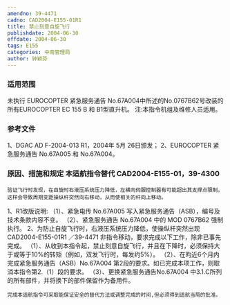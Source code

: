 ```yaml
---
amendno: 39-4471
cadno: CAD2004-E155-01R1
title: 禁止刻意自旋飞行
publishdate: 2004-06-30
effdate: 2004-06-30
tags: E155
categories: 中南管理局
author: 钟颖芬
---
```


### 适用范围 
未执行 EUROCOPTER 紧急服务通告 No.67A004中所述的No.0767B62号改装的所有EUROCOPTER EC 155 B 和 B1型直升机。
注:本指令机组及维修人员适用。

<!--more-->
### 参考文件
1、DGAC AD F-2004-013 R1，2004年 5月 26日颁发；
 2、EUROCOPTER 紧急服务通告 No.67A005 和 No.67A004。

### 原因、措施和规定 本适航指令替代 CAD2004-E155-01，39-4300 
    验证飞行时发现，在自旋时右液压系统压力降低，左横向伺服控制器有可能超出其支撑点限制，这样会导致周期变距操纵杆突然向右移动，从而使相关的杆向上移动。 
1、R1改版说明: 
    （1）、紧急电传 No.67A005 写入紧急服务通告（ASB），编号及技术条款内容不变。 
    （2）、紧急服务通告 No.67A004 中的 MOD 0767B62 强制执行。    2、为防止自旋飞行时，右液压系统压力降低，使操纵杆突然出现
       CAD2004-E155-01R1   ／39-4471 
非指令移动，要求完成以下工作，除非已事先完成。 
    （1）、从收到本指令起，禁止刻意自旋飞行，并且在下降时，必须保持大于或等于10%的转矩（例如，双发飞行时，每发约5%）。 
（2）、在昀近6个月内完成紧急服务通告（ASB）No.67A004 第2段的要求。如已完成本项工作，则取消本指令第2.（1）段的要求。 
    （3）、更换紧急服务通告No.67A004 中3.1.C所列的所有部件，并将换下的部件保留作为备用件。 

    完成本适航指令可采取能保证安全的替代方法或调整完成的时间,但必须得到适航当局的批准。
